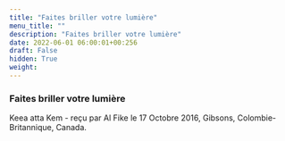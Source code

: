 ```yaml
---
title: "Faites briller votre lumière"
menu_title: ""
description: "Faites briller votre lumière"
date: 2022-06-01 06:00:01+00:256
draft: False
hidden: True
weight:
---
```

### Faites briller votre lumière

Keea atta Kem - reçu par Al Fike le 17 Octobre 2016, Gibsons, Colombie-Britannique, Canada.



